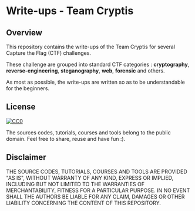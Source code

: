 # Write-ups - Team Cryptis

## Overview

This repository contains the write-ups of the Team Cryptis for several Capture the Flag (CTF) challenges.

These challenge are grouped into standard CTF categories : **cryptography**, **reverse-engineering**, **steganography**, **web**, **forensic** and others.

As most as possible, the write-ups are written so as to be understandable for the beginners.

## License

[![CC0](https://licensebuttons.net/p/zero/1.0/88x31.png)](http://creativecommons.org/publicdomain/zero/1.0/)

The sources codes, tutorials, courses and tools belong to the public domain. Feel free to share, reuse and have fun :).

## Disclaimer

THE SOURCE CODES, TUTORIALS, COURSES AND TOOLS ARE PROVIDED "AS IS", WITHOUT WARRANTY OF ANY KIND, EXPRESS OR IMPLIED, INCLUDING BUT NOT LIMITED TO THE WARRANTIES OF MERCHANTABILITY, FITNESS FOR A PARTICULAR PURPOSE. IN NO EVENT SHALL THE AUTHORS BE LIABLE FOR ANY CLAIM, DAMAGES OR OTHER LIABILITY CONCERNING THE CONTENT OF THIS REPOSITORY.
